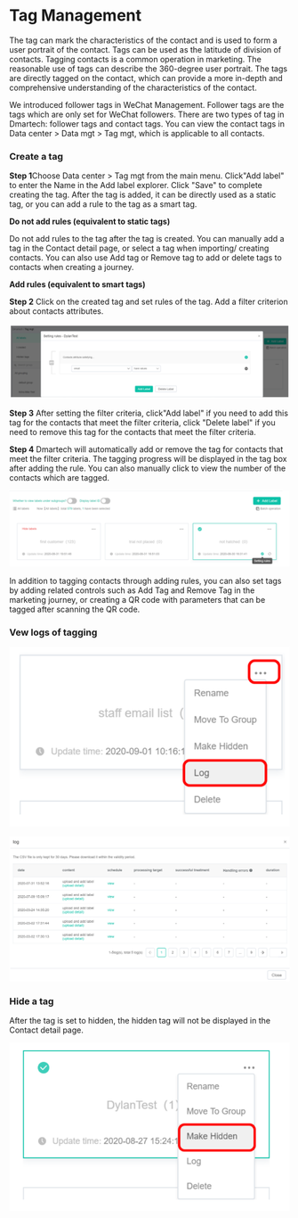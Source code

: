 # Tag Management

The tag can mark the characteristics of the contact and is used to form a user portrait of the contact. Tags can be used as the latitude of division of contacts. Tagging contacts is a common operation in marketing. The reasonable use of tags can describe the 360-degree user portrait. The tags are directly tagged on the contact, which can provide a more in-depth and comprehensive understanding of the characteristics of the contact. 

We introduced follower tags in WeChat Management. Follower tags are the tags which are only set for WeChat followers. There are two types of tag in Dmartech: follower tags and contact tags. You can view the contact tags in Data center &gt; Data mgt &gt; Tag mgt, which is applicable to all contacts.

### Create a tag 

**Step 1**Choose Data center &gt; Tag mgt from the main menu. Click"Add label" to enter the Name in the Add label explorer. Click "Save" to complete creating the tag. After the tag is added, it can be directly used as a static tag, or you can add a rule to the tag as a smart tag.

 **Do not add rules \(equivalent to static tags\)**

 Do not add rules to the tag after the tag is created. You can manually add a tag in the Contact detail page, or select a tag when importing/ creating contacts. You can also use Add tag or Remove tag to add or delete tags to contacts when creating a journey. 

**Add rules \(equivalent to smart tags\)** 

**Step 2** Click on the created tag and set rules of the tag. Add a filter criterion about contacts attributes.

![](.gitbook/assets/image%20%28498%29.png)

**Step 3** After setting the filter criteria, click"Add label" if you need to add this tag for the contacts that meet the filter criteria, click "Delete label" if you need to remove this tag for the contacts that meet the filter criteria. 

**Step 4** Dmartech will automatically add or remove the tag for contacts that meet the filter criteria. The tagging progress will be displayed in the tag box after adding the rule. You can also manually click to view the number of the contacts which are tagged.

![](.gitbook/assets/image%20%28546%29.png)

In addition to tagging contacts through adding rules, you can also set tags by adding related controls such as Add Tag and Remove Tag in the marketing journey, or creating a QR code with parameters that can be tagged after scanning the QR code.

### Vew logs of tagging

![](.gitbook/assets/image%20%28492%29.png)

![](.gitbook/assets/image%20%28520%29.png)

### Hide a tag

After the tag is set to hidden, the hidden tag will not be displayed in the Contact detail page.

![](.gitbook/assets/image%20%28562%29.png)

